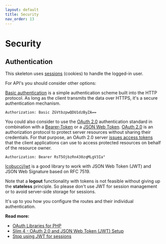 ```yaml
---
layout: default
title: Security
nav_order: 13
---
```


# Security

## Authentication

This skeleton uses [sessions](https://www.php.net/manual/en/book.session.php) (cookies) to handle the logged-in user.

For API's you should consider other options:
 
[Basic authentication](https://swagger.io/docs/specification/authentication/basic-authentication/) is a simple authentication scheme built into the HTTP protocol. 
As long as the client transmits the data over HTTPS, it's a secure authentication mechanism.  

```
Authorization: Basic ZGVtbzpwQDU1dzByZA==
```

You could also consider to use the [OAuth 2.0](https://oauth.net/2/) authentication standard in combination with a 
[Bearer-Token](https://oauth.net/2/bearer-tokens/) or a [JSON Web Token](https://oauth.net/2/jwt/).
[OAuth 2.0](https://swagger.io/docs/specification/authentication/oauth2/) is an authorization protocol to protect server resources without sharing their credentials.
For that purpose, an OAuth 2.0 server [issues access tokens](https://www.oauth.com/oauth2-servers/making-authenticated-requests/)
that the client applications can use to access protected resources on behalf of the resource owner.

```
Authorization: Bearer RsT5OjbzRn430zqMLgV3Ia"
```

[lcobucci/jwt](https://github.com/lcobucci/jwt) is a good library to work with JSON Web Token (JWT) 
and JSON Web Signature based on RFC 7519.

Note that a **logout** functionality with tokens is not feasible without giving up the **stateless** principle.
So please don't use JWT for session management or to avoid server-side storage for sessions. 

It's up to you how you configure the routes and their individual authentication.

**Read more:** 

* [OAuth Libraries for PHP](https://oauth.net/code/php/)
* [Slim 4 - OAuth 2.0 and JSON Web Token (JWT) Setup](https://odan.github.io/2019/12/02/slim4-oauth2-jwt.html)
* [Stop using JWT for sessions](http://cryto.net/~joepie91/blog/2016/06/13/stop-using-jwt-for-sessions/)
